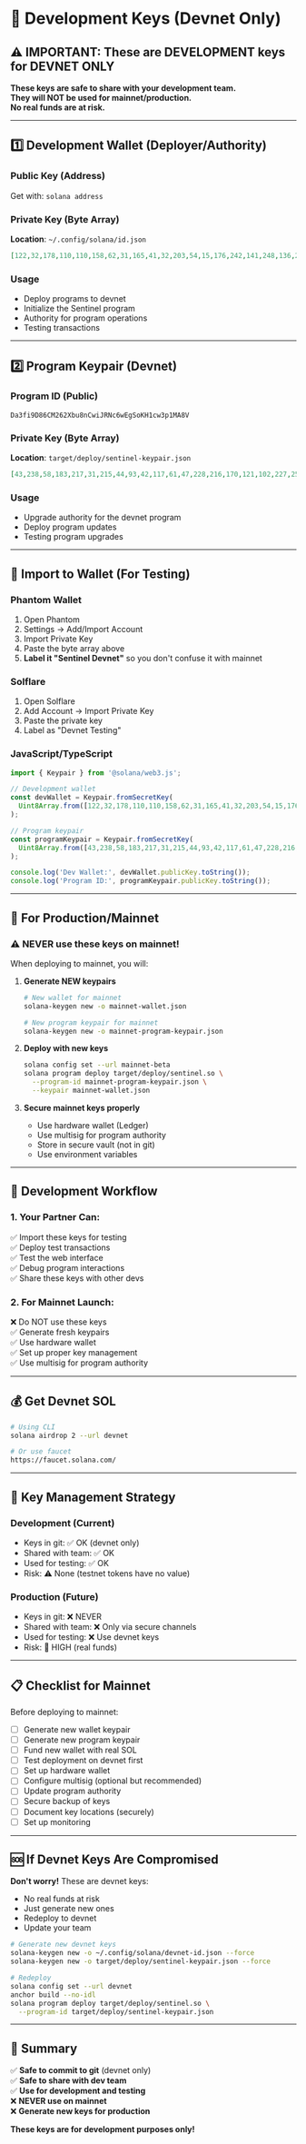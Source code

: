 # 🔑 Development Keys (Devnet Only)

## ⚠️ IMPORTANT: These are DEVELOPMENT keys for DEVNET ONLY

**These keys are safe to share with your development team.**  
**They will NOT be used for mainnet/production.**  
**No real funds are at risk.**

---

## 1️⃣ Development Wallet (Deployer/Authority)

### Public Key (Address)
Get with: `solana address`

### Private Key (Byte Array)
**Location**: `~/.config/solana/id.json`

```json
[122,32,178,110,110,158,62,31,165,41,32,203,54,15,176,242,141,248,136,2,45,237,216,98,255,247,224,169,91,79,232,31,149,253,136,210,150,192,146,62,47,135,198,149,206,54,19,41,48,177]
```

### Usage
- Deploy programs to devnet
- Initialize the Sentinel program
- Authority for program operations
- Testing transactions

---

## 2️⃣ Program Keypair (Devnet)

### Program ID (Public)
```
Da3fi9D86CM262Xbu8nCwiJRNc6wEgSoKH1cw3p1MA8V
```

### Private Key (Byte Array)
**Location**: `target/deploy/sentinel-keypair.json`

```json
[43,238,58,183,217,31,215,44,93,42,117,61,47,228,216,170,121,102,227,252,86,125,195,72,4,196,102,51,121,84,92,63,77,39,46,111,87,85,238,29,196,244,30,85,205,162,161,156,0,150,191,241,246]
```

### Usage
- Upgrade authority for the devnet program
- Deploy program updates
- Testing program upgrades

---

## 📱 Import to Wallet (For Testing)

### Phantom Wallet
1. Open Phantom
2. Settings → Add/Import Account
3. Import Private Key
4. Paste the byte array above
5. **Label it "Sentinel Devnet"** so you don't confuse it with mainnet

### Solflare
1. Open Solflare
2. Add Account → Import Private Key
3. Paste the private key
4. Label as "Devnet Testing"

### JavaScript/TypeScript
```javascript
import { Keypair } from '@solana/web3.js';

// Development wallet
const devWallet = Keypair.fromSecretKey(
  Uint8Array.from([122,32,178,110,110,158,62,31,165,41,32,203,54,15,176,242,141,248,136,2,45,237,216,98,255,247,224,169,91,79,232,31,149,253,136,210,150,192,146,62,47,135,198,149,206,54,19,41,48,177])
);

// Program keypair
const programKeypair = Keypair.fromSecretKey(
  Uint8Array.from([43,238,58,183,217,31,215,44,93,42,117,61,47,228,216,170,121,102,227,252,86,125,195,72,4,196,102,51,121,84,92,63,77,39,46,111,87,85,238,29,196,244,30,85,205,162,161,156,0,150,191,241,246])
);

console.log('Dev Wallet:', devWallet.publicKey.toString());
console.log('Program ID:', programKeypair.publicKey.toString());
```

---

## 🔄 For Production/Mainnet

### ⚠️ NEVER use these keys on mainnet!

When deploying to mainnet, you will:

1. **Generate NEW keypairs**
   ```bash
   # New wallet for mainnet
   solana-keygen new -o mainnet-wallet.json
   
   # New program keypair for mainnet
   solana-keygen new -o mainnet-program-keypair.json
   ```

2. **Deploy with new keys**
   ```bash
   solana config set --url mainnet-beta
   solana program deploy target/deploy/sentinel.so \
     --program-id mainnet-program-keypair.json \
     --keypair mainnet-wallet.json
   ```

3. **Secure mainnet keys properly**
   - Use hardware wallet (Ledger)
   - Use multisig for program authority
   - Store in secure vault (not in git)
   - Use environment variables

---

## 🧪 Development Workflow

### 1. Your Partner Can:
✅ Import these keys for testing  
✅ Deploy test transactions  
✅ Test the web interface  
✅ Debug program interactions  
✅ Share these keys with other devs  

### 2. For Mainnet Launch:
❌ Do NOT use these keys  
✅ Generate fresh keypairs  
✅ Use hardware wallet  
✅ Set up proper key management  
✅ Use multisig for program authority  

---

## 💰 Get Devnet SOL

```bash
# Using CLI
solana airdrop 2 --url devnet

# Or use faucet
https://faucet.solana.com/
```

---

## 🔐 Key Management Strategy

### Development (Current)
- Keys in git: ✅ OK (devnet only)
- Shared with team: ✅ OK
- Used for testing: ✅ OK
- Risk: ⚠️ None (testnet tokens have no value)

### Production (Future)
- Keys in git: ❌ NEVER
- Shared with team: ❌ Only via secure channels
- Used for testing: ❌ Use devnet keys
- Risk: 🔴 HIGH (real funds)

---

## 📋 Checklist for Mainnet

Before deploying to mainnet:

- [ ] Generate new wallet keypair
- [ ] Generate new program keypair
- [ ] Fund new wallet with real SOL
- [ ] Test deployment on devnet first
- [ ] Set up hardware wallet
- [ ] Configure multisig (optional but recommended)
- [ ] Update program authority
- [ ] Secure backup of keys
- [ ] Document key locations (securely)
- [ ] Set up monitoring

---

## 🆘 If Devnet Keys Are Compromised

**Don't worry!** These are devnet keys:
- No real funds at risk
- Just generate new ones
- Redeploy to devnet
- Update your team

```bash
# Generate new devnet keys
solana-keygen new -o ~/.config/solana/devnet-id.json --force
solana-keygen new -o target/deploy/sentinel-keypair.json --force

# Redeploy
solana config set --url devnet
anchor build --no-idl
solana program deploy target/deploy/sentinel.so \
  --program-id target/deploy/sentinel-keypair.json
```

---

## 📝 Summary

✅ **Safe to commit to git** (devnet only)  
✅ **Safe to share with dev team**  
✅ **Use for development and testing**  
❌ **NEVER use on mainnet**  
❌ **Generate new keys for production**  

**These keys are for development purposes only!**
